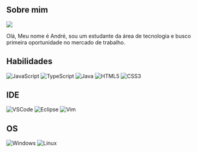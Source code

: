 ## Sobre mim

<img src="https://i.pinimg.com/originals/e3/8b/75/e38b75f9ceb27f5f032f5656158dde55.gif"/>

Olá, Meu nome é André, sou um estudante da área de tecnologia e busco primeira oportunidade no mercado de trabalho.

## Habilidades

![JavaScript](https://img.shields.io/badge/JavaScript-000000?style=for-the-badge&logo=javascript&logoColor=ffffff)
![TypeScript](https://img.shields.io/badge/TypeScript-000000?style=for-the-badge&logo=typescript&logoColor=white)
![Java](https://img.shields.io/badge/java-000000.svg?style=for-the-badge&logo=openjdk&logoColor=white)
![HTML5](https://img.shields.io/badge/HTML5-000000?style=for-the-badge&logo=html5&logoColor=white)
![CSS3](https://img.shields.io/badge/CSS3-000000?style=for-the-badge&logo=css3&logoColor=white)

## IDE

![VSCode](https://img.shields.io/badge/VSCode-000000?style=for-the-badge&logo=visual%20studio%20code&logoColor=white)
![Eclipse](https://img.shields.io/badge/Eclipse-000000?style=for-the-badge&logo=eclipse&logoColor=white)
![Vim](https://img.shields.io/badge/VIM-000000.svg?style=for-the-badge&logo=vim&logoColor=white)

## OS

![Windows](https://img.shields.io/badge/Windows-000000?style=for-the-badge&logo=windows&logoColor=white)
![Linux](https://img.shields.io/badge/Linux-000000?style=for-the-badge&logo=linux&logoColor=white)
